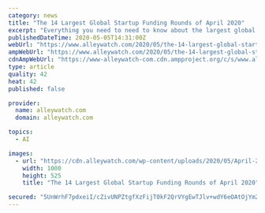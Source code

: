 ```yaml
---
category: news
title: "The 14 Largest Global Startup Funding Rounds of April 2020"
excerpt: "Everything you need to need to know about the largest global startup funding rounds of April 2020; broken down by industry, stage, investors, and"
publishedDateTime: 2020-05-05T14:31:00Z
webUrl: "https://www.alleywatch.com/2020/05/the-14-largest-global-startup-funding-rounds-of-april-2020/7/"
ampWebUrl: "https://www.alleywatch.com/2020/05/the-14-largest-global-startup-funding-rounds-of-april-2020/amp/"
cdnAmpWebUrl: "https://www-alleywatch-com.cdn.ampproject.org/c/s/www.alleywatch.com/2020/05/the-14-largest-global-startup-funding-rounds-of-april-2020/amp/"
type: article
quality: 42
heat: 42
published: false

provider:
  name: alleywatch.com
  domain: alleywatch.com

topics:
  - AI

images:
  - url: "https://cdn.alleywatch.com/wp-content/uploads/2020/05/April-2020-top-startup-global-funding-rounds.jpg"
    width: 1000
    height: 525
    title: "The 14 Largest Global Startup Funding Rounds of April 2020"

secured: "5UnWrhF7pdxeiI/cZivUNPZtgfXzFijT0kF2QrVYgEwTJlv+wdY6eOAtOjYm2dHunSouOs+m/oYkClXAaNjUvogqYMucWs2qwDFi1LatyYngDXt8qLrk0et8DS76Q/iuyuAt0tUoPQZlv4wpyly2Cb+JUWeoHp8WjEGW737Ijns/1MsAP933OFeN0yGEe3sDrpSVQkRmxFAXyMdAm36rFI/o+s9u4nDxghCyB2SllPS+4JAFwCVJ+1STLR9QiYbJF/nurRxiRXD8OYYjNvU4IKASTrnB1YO0a8ZktFGAEoyMbkbrwysrdwMg0vkFikDA;1gz4SL7VViT1VZovhDaPrg=="
---
```


